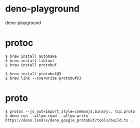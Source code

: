 # deno-playground

deno-playground

# protoc

```
$ brew install automake
$ brew install libtool
$ brew install protobuf

$ brew install protobuf@3
$ brew link --overwrite protobuf@3
```

# proto

```
$ protoc --js_out=import_style=commonjs,binary:. tcp.proto
$ deno run --allow-read --allow-write https://deno.land/x/deno_google_protobuf/tools/build.ts .
```
